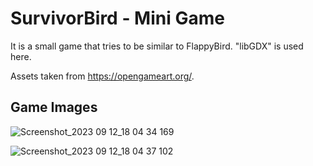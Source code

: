 # SurvivorBird -  Mini Game 

It is a small game that tries to be similar to FlappyBird. "libGDX" is used here.

Assets taken from https://opengameart.org/.

## Game Images

![Screenshot_2023 09 12_18 04 34 169](https://github.com/aydozy/JavaSurvivorBird/assets/104395137/ee93f4b1-10b6-4b41-a3e9-d83f7cbc69c0)

![Screenshot_2023 09 12_18 04 37 102](https://github.com/aydozy/JavaSurvivorBird/assets/104395137/66b845ca-4774-442d-9dae-d043946982b6)
